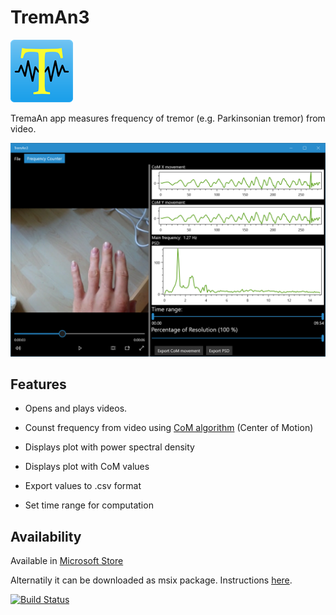 # TremAn3

![treman logo](TremAn3/Assets/StoreLogo.scale-200.png?raw=true)

TremaAn app measures frequency of tremor (e.g. Parkinsonian tremor) from video.

![treman logo](NoApp/Store/screenshot02.png?raw=true )

## Features

- Opens and plays videos.
- Counst frequency from video using [CoM algorithm](https://github.com/tesar-tech/treman_algorithms) (Center of Motion)

- Displays plot with power spectral density
- Displays plot with CoM values
- Export values to .csv format
- Set time range for computation

## Availability

Available in [Microsoft Store](https://www.microsoft.com/store/apps/9NL11TZLSFDP)

Alternatily it can be downloaded as msix package. Instructions [here](https://treman3.azurewebsites.net/).


[![Build Status](https://dev.azure.com/tesarj13/TremAn/_apis/build/status/tesar-tech.TremAn3?branchName=develop)](https://dev.azure.com/tesarj13/TremAn/_build/latest?definitionId=6&branchName=develop)